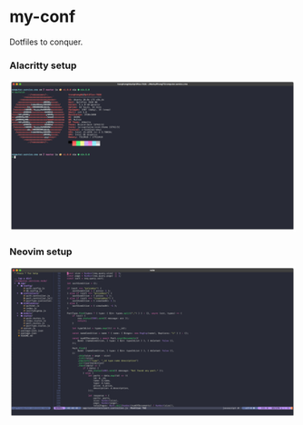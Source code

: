 # my-conf
Dotfiles to conquer.

### Alacritty setup
![alacritty](images/alacritty.png)

### Neovim setup
![nvim](images/nvim.png)
